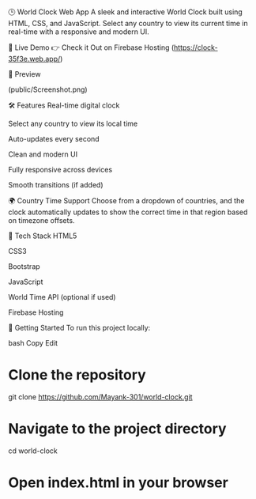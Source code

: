 🕒 World Clock Web App
A sleek and interactive World Clock built using HTML, CSS, and JavaScript. Select any country to view its current time in real-time with a responsive and modern UI.

🔗 Live Demo
👉 Check it Out on Firebase Hosting
(https://clock-35f3e.web.app/)

📸 Preview

(public/Screenshot.png)

🛠 Features
Real-time digital clock

Select any country to view its local time

Auto-updates every second

Clean and modern UI

Fully responsive across devices

Smooth transitions (if added)

🌍 Country Time Support
Choose from a dropdown of countries, and the clock automatically updates to show the correct time in that region based on timezone offsets.

📂 Tech Stack
HTML5

CSS3

Bootstrap

JavaScript

World Time API (optional if used)

Firebase Hosting

🚀 Getting Started
To run this project locally:

bash
Copy
Edit
# Clone the repository
git clone https://github.com/Mayank-301/world-clock.git

# Navigate to the project directory
cd world-clock

# Open index.html in your browser

